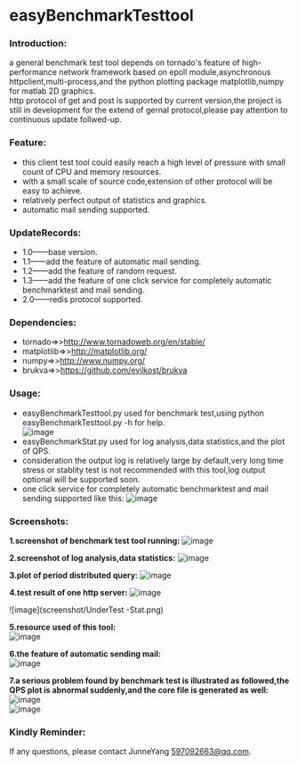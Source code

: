 easyBenchmarkTesttool
=====================

### Introduction:
a general benchmark test tool depends on tornado's feature of high-performance network framework based on epoll module,asynchronous httpclient,multi-process,and the python plotting package matplotlib,numpy for matlab 2D graphics.    
http protocol of get and post is supported by current version,the project is still in development for the extend of gernal protocol,please pay attention to continuous update follwed-up.

### Feature:
* this client test tool could easily reach a high level of pressure with small count of CPU and memory resources.
* with a small scale of source code,extension of other protocol will be easy to achieve.
* relatively perfect output of statistics and graphics.
* automatic mail sending supported.

### UpdateRecords:
* 1.0——base version.
* 1.1——add the feature of automatic mail sending.
* 1.2——add the feature of random request.
* 1.3——add the feature of one click service for completely automatic benchmarktest and mail sending.
* 2.0——redis protocol supported.
    
### Dependencies:
* tornado=>>http://www.tornadoweb.org/en/stable/
* matplotlib=>>http://matplotlib.org/
* numpy=>>http://www.numpy.org/
* brukva=>>https://github.com/evilkost/brukva

### Usage:
* easyBenchmarkTesttool.py used for benchmark test,using python easyBenchmarkTesttool.py -h for help.    
![image](screenshot/helpinfo.png)     
* easyBenchmarkStat.py used for log analysis,data statistics,and the plot of QPS.   
* consideration the output log is relatively large by default,very long time stress or stablity test is not recommended with this tool,log output optional will be supported soon.
* one click service for completely automatic benchmarktest and mail sending supported like this:
![image](screenshot/automatic_testrunner.png)

### Screenshots:    
**1.screenshot of benchmark test tool running:**
![image](screenshot/Benchmark_Start.png)    

**2.screenshot of log analysis,data statistics:**
![image](screenshot/loganalysis.png)     

**3.plot of period distributed query:**
![image](screenshot/query_period_distribution_plot.png)  

**4.test result of one http server:** 
![image](screenshot/UnderTest-PressureToLimit.png)    

![image](screenshot/UnderTest -Stat.png)

**5.resource used of this tool:**  
![image](screenshot/Benchmark-Testtool-CPU-Memory-Resource.png)

**6.the feature of automatic sending mail:**  
![image](screenshot/mail_sending_feature.png)

**7.a serious problem found by benchmark test is illustrated as followed,the QPS plot is abnormal suddenly,and the core file is generated as well:**  
![image](screenshot/QPS_plot_abnormal.png)    
![image](screenshot/core_file.png)  


### Kindly Reminder:
If any questions, please contact JunneYang 597092663@qq.com.


